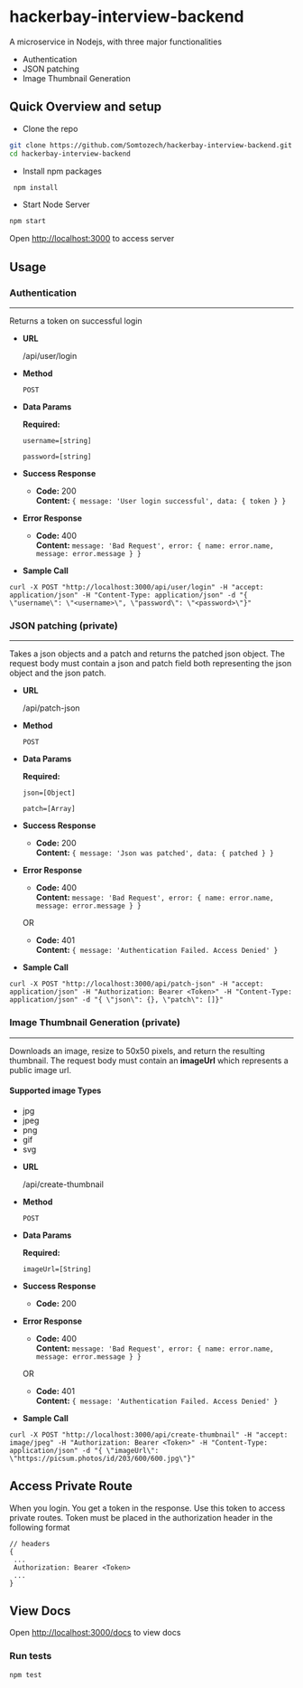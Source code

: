 # hackerbay-interview-backend

A microservice in Nodejs, with three major functionalities

- Authentication
- JSON patching
- Image Thumbnail Generation

## Quick Overview and setup

- Clone the repo

```sh
git clone https://github.com/Somtozech/hackerbay-interview-backend.git
cd hackerbay-interview-backend
```

- Install npm packages

```sh
 npm install
```

- Start Node Server

```sh
npm start
```

Open [http://localhost:3000](http://localhost:3000) to access server

## Usage

### Authentication

---

Returns a token on successful login

- **URL**

  /api/user/login

- **Method**

  `POST`

- **Data Params**

  **Required:**

  `username=[string]`

  `password=[string]`

- **Success Response**

  - **Code:** 200 <br/>
    **Content:** `{ message: 'User login successful', data: { token } }`

- **Error Response**

  - **Code:** 400 <br/>
    **Content:** `message: 'Bad Request', error: { name: error.name, message: error.message } }`

- **Sample Call**

```
curl -X POST "http://localhost:3000/api/user/login" -H "accept: application/json" -H "Content-Type: application/json" -d "{ \"username\": \"<username>\", \"password\": \"<password>\"}"
```

### JSON patching (private)

---

Takes a json objects and a patch and returns the patched json object. The request body must contain a json and patch field both representing the json object and the json patch.

- **URL**

  /api/patch-json

- **Method**

  `POST`

- **Data Params**

  **Required:**

  `json=[Object]`

  `patch=[Array]`

- **Success Response**

  - **Code:** 200 <br/>
    **Content:** `{ message: 'Json was patched', data: { patched } }`

- **Error Response**

  - **Code:** 400 <br/>
    **Content:** `message: 'Bad Request', error: { name: error.name, message: error.message } }`

  OR

  - **Code:** 401 <br/>
    **Content:** `{ message: 'Authentication Failed. Access Denied' }`
    
 - **Sample Call**
 
 ```
 curl -X POST "http://localhost:3000/api/patch-json" -H "accept: application/json" -H "Authorization: Bearer <Token>" -H "Content-Type: application/json" -d "{ \"json\": {}, \"patch\": []}"
 ```

### Image Thumbnail Generation (private)

---

Downloads an image, resize to 50x50 pixels, and return the resulting thumbnail.
The request body must contain an **imageUrl** which represents a public image url.

#### Supported image Types

- jpg
- jpeg
- png
- gif
- svg

* **URL**

  /api/create-thumbnail

* **Method**

  `POST`

* **Data Params**

  **Required:**

  `imageUrl=[String]`

* **Success Response**

  - **Code:** 200

* **Error Response**

  - **Code:** 400 <br/>
    **Content:** `message: 'Bad Request', error: { name: error.name, message: error.message } }`

  OR

  - **Code:** 401 <br/>
    **Content:** `{ message: 'Authentication Failed. Access Denied' }`
   
* **Sample Call**

```
curl -X POST "http://localhost:3000/api/create-thumbnail" -H "accept: image/jpeg" -H "Authorization: Bearer <Token>" -H "Content-Type: application/json" -d "{ \"imageUrl\": \"https://picsum.photos/id/203/600/600.jpg\"}"
```

## Access Private Route
When you login. You get a token in the response. Use this token to access private routes. Token must be placed in the authorization header in the following format
```
// headers
{
 ...
 Authorization: Bearer <Token>
 ...
}
```

## View Docs

Open [http://localhost:3000/docs](http://localhost:3000) to view docs

### Run tests

```
npm test
```
